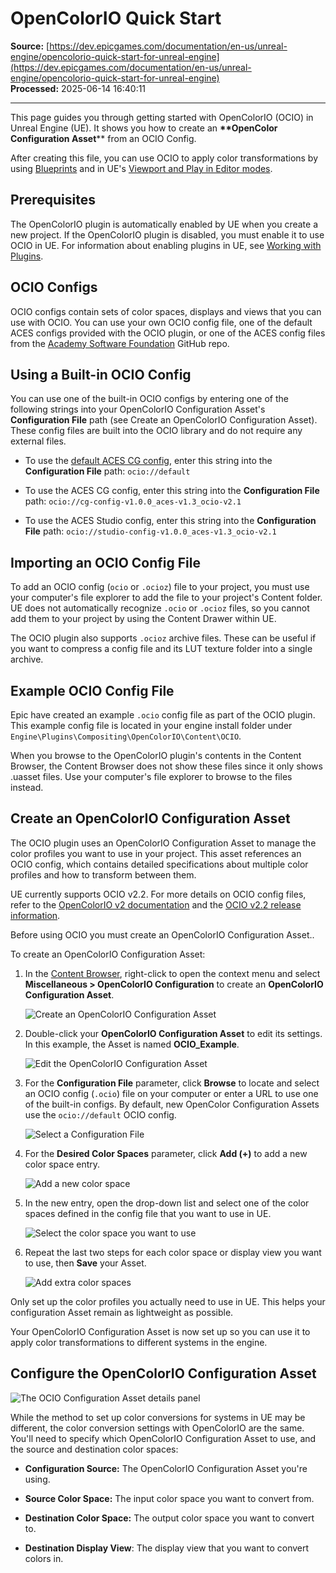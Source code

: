 # OpenColorIO Quick Start

**Source:** [https://dev.epicgames.com/documentation/en-us/unreal-engine/opencolorio-quick-start-for-unreal-engine](https://dev.epicgames.com/documentation/en-us/unreal-engine/opencolorio-quick-start-for-unreal-engine)  
**Processed:** 2025-06-14 16:40:11

---

This page guides you through getting started with OpenColorIO (OCIO) in Unreal Engine (UE). It shows you how to create an **\*\*OpenColor Configuration Asset**\*\* from an OCIO Config.

After creating this file, you can use OCIO to apply color transformations by using [Blueprints](/documentation/en-us/unreal-engine/converting-colors-in-unreal-engine-blueprints) and in UE's [Viewport and Play in Editor modes](/documentation/en-us/unreal-engine/apply-color-conversion-to-the-level-viewport-and-play-in-editor-with-opencolorio-in-unreal-engine).

## Prerequisites

The OpenColorIO plugin is automatically enabled by UE when you create a new project. If the OpenColorIO plugin is disabled, you must enable it to use OCIO in UE. For information about enabling plugins in UE, see [Working with Plugins](/documentation/en-us/unreal-engine/working-with-plugins-in-unreal-engine).

## OCIO Configs

OCIO configs contain sets of color spaces, displays and views that you can use with OCIO. You can use your own OCIO config file, one of the default ACES configs provided with the OCIO plugin, or one of the ACES config files from the [Academy Software Foundation](https://github.com/AcademySoftwareFoundation/OpenColorIO-Config-ACES/releases/tag/v1.0.0) GitHub repo.

## Using a Built-in OCIO Config

You can use one of the built-in OCIO configs by entering one of the following strings into your OpenColorIO Configuration Asset's **Configuration File** path (see Create an OpenColorIO Configuration Asset). These config files are built into the OCIO library and do not require any external files.

-   To use the [default ACES CG config](https://opencolorio.readthedocs.io/en/latest/releases/ocio_2_2.html#built-in-configs), enter this string into the **Configuration File** path: `ocio://default`
    
-   To use the ACES CG config, enter this string into the **Configuration File** path: `ocio://cg-config-v1.0.0_aces-v1.3_ocio-v2.1`
    
-   To use the ACES Studio config, enter this string into the **Configuration File** path: `ocio://studio-config-v1.0.0_aces-v1.3_ocio-v2.1`
    

## Importing an OCIO Config File

To add an OCIO config (`ocio` or `.ocioz`) file to your project, you must use your computer's file explorer to add the file to your project's Content folder. UE does not automatically recognize `.ocio` or `.ocioz` files, so you cannot add them to your project by using the Content Drawer within UE.

The OCIO plugin also supports `.ocioz` archive files. These can be useful if you want to compress a config file and its LUT texture folder into a single archive.

## Example OCIO Config File

Epic have created an example `.ocio` config file as part of the OCIO plugin. This example config file is located in your engine install folder under `Engine\Plugins\Compositing\OpenColorIO\Content\OCIO`.

When you browse to the OpenColorIO plugin's contents in the Content Browser, the Content Browser does not show these files since it only shows .uasset files. Use your computer's file explorer to browse to the files instead.

## Create an OpenColorIO Configuration Asset

The OCIO plugin uses an OpenColorIO Configuration Asset to manage the color profiles you want to use in your project. This asset references an OCIO config, which contains detailed specifications about multiple color profiles and how to transform between them.

UE currently supports OCIO v2.2. For more details on OCIO config files, refer to the [OpenColorIO v2 documentation](https://opencolorio.readthedocs.io/en/latest/index.html) and the [OCIO v2.2 release information](https://opencolorio.readthedocs.io/en/latest/releases/ocio_2_2.html).

Before using OCIO you must create an OpenColorIO Configuration Asset..

To create an OpenColorIO Configuration Asset:

1.  In the [Content Browser](/documentation/en-us/unreal-engine/content-browser-in-unreal-engine), right-click to open the context menu and select **Miscellaneous > OpenColorIO Configuration** to create an **OpenColorIO Configuration Asset**.
    
    ![Create an OpenColorIO Configuration Asset ](https://d1iv7db44yhgxn.cloudfront.net/documentation/images/9a404fa8-ef47-4bdf-bd58-01e9f39b229d/create-ocio-config-asset.png)
2.  Double-click your **OpenColorIO Configuration Asset** to edit its settings. In this example, the Asset is named **OCIO\_Example**.
    
    ![Edit the OpenColorIO Configuration Asset](https://d1iv7db44yhgxn.cloudfront.net/documentation/images/dcc9d37c-c1e5-4114-87b8-e7a7ebefdd7e/ocio-config-asset-settings.png)
3.  For the **Configuration File** parameter, click **Browse** to locate and select an OCIO config (`.ocio`) file on your computer or enter a URL to use one of the built-in configs. By default, new OpenColor Configuration Assets use the `ocio://default` OCIO config.
    
    ![Select a Configuration File](https://d1iv7db44yhgxn.cloudfront.net/documentation/images/08da7692-1383-45f2-bffa-228b5d39a5d9/set-ocio-configuration-file.png)
4.  For the **Desired Color Spaces** parameter, click **Add (+)** to add a new color space entry.
    
    ![Add a new color space](https://d1iv7db44yhgxn.cloudfront.net/documentation/images/5609db12-dd1c-4d09-acc8-7c909e9bd259/add-new-color-space.png)
5.  In the new entry, open the drop-down list and select one of the color spaces defined in the config file that you want to use in UE.
    
    ![Select the color space you want to use](https://d1iv7db44yhgxn.cloudfront.net/documentation/images/96950455-dc41-4c4d-b455-3b2f3133e82e/set-color-space.png)
6.  Repeat the last two steps for each color space or display view you want to use, then **Save** your Asset.
    
    ![Add extra color spaces](https://d1iv7db44yhgxn.cloudfront.net/documentation/images/1114d195-9078-4264-83da-97ff44345c16/ocio-config-asset-with-color-spaces-added.png)

Only set up the color profiles you actually need to use in UE. This helps your configuration Asset remain as lightweight as possible.

Your OpenColorIO Configuration Asset is now set up so you can use it to apply color transformations to different systems in the engine.

## Configure the OpenColorIO Configuration Asset

![The OCIO Configuration Asset details panel](https://d1iv7db44yhgxn.cloudfront.net/documentation/images/da190c1b-7053-401b-8c4f-3376ef31f696/generic-apply-ocio-asset.png)

While the method to set up color conversions for systems in UE may be different, the color conversion settings with OpenColorIO are the same. You'll need to specify which OpenColorIO Configuration Asset to use, and the source and destination color spaces:

-   **Configuration Source:** The OpenColorIO Configuration Asset you're using.
    
-   **Source Color Space:** The input color space you want to convert from.
    
-   **Destination Color Space:** The output color space you want to convert to.
    
-   **Destination Display View**: The display view that you want to convert colors in.